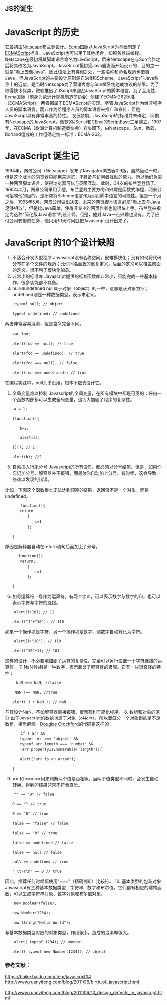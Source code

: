 ## JS的诞生
# JavaScript 的历史
它最初由[Netscape](https://baike.baidu.com/item/%E7%BD%91%E6%99%AF/70176?fromtitle=netscape&fromid=2778944)布兰登设计。[Ecma国际](https://baike.baidu.com/item/Ecma%E5%9B%BD%E9%99%85)以JavaScript为基础制定了[ECMAScript](https://baike.baidu.com/item/ECMAScript)标准。JavaScript也可以用于其他场合，如服务器端编程。
Netscape在最初将其脚本语言命名为LiveScript，后来Netscape在与Sun合作之后将其改名为JavaScript。JavaScript最初受Java启发而开始设计的，目的之一就是“看上去像Java”，因此语法上有类似之处，一些名称和命名规范也借自Java。但JavaScript的主要设计原则源自Self和Scheme。JavaScript与Java名称上的近似，是当时Netscape为了营销考虑与Sun微系统达成协议的结果。为了取得技术优势，微软推出了JScript来迎战JavaScript的脚本语言。为了互用性，Ecma国际（前身为欧洲计算机制造商协会）创建了ECMA-262标准（ECMAScript）。两者都属于ECMAScript的实现。尽管JavaScript作为给非程序人员的脚本语言，而非作为给程序人员的脚本语言来推广和宣传，但是JavaScript具有非常丰富的特性。
发展初期，JavaScript的标准并未确定，同期有Netscape的JavaScript，微软的JScript和CEnvi的ScriptEase三足鼎立。1997年，在ECMA（欧洲计算机制造商协会）的协调下，由Netscape、Sun、微软、Borland组成的工作组确定统一标准：ECMA-262。
# JavaScript 诞生记
1994年，网景公司（Netscape）发布了Navigator浏览器0.9版，虽然轰动一时，但是这个版本的浏览器只能用来浏览，不具备与访问者互动的能力。所以他们急需一种网页脚本语言，使得浏览器可以与网页互动。此时，34岁的布兰登登场了。1995年4月，网景公司录用了他。布兰登的主要方向和兴趣是函数式编程，网景公司招聘他的目的，是研究将Scheme语言作为网页脚本语言的可能性。但是一个月之后，1995年5月，网景公司做出决策，未来的网页脚本语言必须"看上去与Java足够相似"，但是比Java简单，使得非专业的网页作者也能很快上手。布兰登被指定为这种"简化版Java语言"的设计师。但是，他对Java一点兴趣也没有。为了应付公司安排的任务，他只用10天时间就把Javascript设计出来了。
# JavaScript 的10个设计缺陷
1. 不适合开发大型程序
   Javascript没有名称空间，很难模块化；没有如何将代码分布在多个文件的规范；允许同名函数的重复定义，后面的定义可以覆盖前面的定义，很不利于模块化加载。
2. 非常小的标准库
   Javascript提供的标准函数库非常小，只能完成一些基本操作，很多功能都不具备。
3. null和undefined
null属于对象（object）的一种，意思是该对象为空；undefined则是一种数据类型，表示未定义。

```
    typeof null; // object

　　typeof undefined; // undefined
```
两者非常容易混淆，但是含义完全不同。
```
　　var foo;

　　alert(foo == null); // true

　　alert(foo == undefined); // true

　　alert(foo === null); // false

　　alert(foo === undefined); // true
```
在编程实践中，null几乎没用，根本不应该设计它。
1. 全局变量难以控制
   Javascript的全局变量，在所有模块中都是可见的；任何一个函数内部都可以生成全局变量，这大大加剧了程序的复杂性。

```
    a = 1;

　　(function(){

　　　　b=2;

　　　　alert(a);

　　})(); // 1

　　alert(b); //2
```
5. 自动插入行尾分号
   Javascript的所有语句，都必须以分号结尾。但是，如果你忘记加分号，解释器并不报错，而是为你自动加上分号。有时候，这会导致一些难以发现的错误。

比如，下面这个函数根本无法达到预期的结果，返回值不是一个对象，而是undefined。

```　　
       function(){
　　　　return
　　　　　　{
　　　　　　　　i=1
　　　　　　};

　　}
```
原因是解释器自动在return语句后面加上了分号。

```　
      function(){
　　　　return;
　　　　　　{
　　　　　　　　i=1
　　　　　　};

　　}
```
6. 加号运算符
   +号作为运算符，有两个含义，可以表示数字与数字的和，也可以表示字符与字符的连接。

```　　
    alert(1+10); // 11

　　alert("1"+"10"); // 110
```
如果一个操作项是字符，另一个操作项是数字，则数字自动转化为字符。

```　　
    alert(1+"10"); // 110

　　alert("10"+1); // 101
```
这样的设计，不必要地加剧了运算的复杂性，完全可以另行设置一个字符连接的运算符。
7. NaN
   NaN是一种数字，表示超出了解释器的极限。它有一些很奇怪的特性：

```　　
     NaN === NaN; //false

　　 NaN !== NaN; //true

　　alert( 1 + NaN ); // NaN
```
与其设计NaN，不如解释器直接报错，反而有利于简化程序。
8. 数组和对象的区分
   由于Javascript的数组也属于对象（object），所以要区分一个对象到底是不是数组，相当麻烦。[Douglas Crockford](http://crockford.com/javascript/)的代码是这样的：

```　　
       if ( arr &&
　　　　typeof arr === 'object' &&
　　　　typeof arr.length === 'number' &&
　　　　!arr.propertyIsEnumerable('length')){

　　　　alert("arr is an array");

　　}
``` 
9. == 和 ===
    ==用来判断两个值是否相等。当两个值类型不同时，会发生自动转换，得到的结果非常不符合直觉。

```　　
    "" == "0" // false

　　0 == "" // true

　　0 == "0" // true

　　false == "false" // false

　　false == "0" // true

　　false == undefined // false

　　false == null // false

　　null == undefined // true

　　" \t\r\n" == 0 // true
```
因此，推荐任何时候都使用"==="（精确判断）比较符。
10. 基本类型的包装对象
    Javascript有三种基本数据类型：字符串、数字和布尔值。它们都有相应的建构函数，可以生成字符串对象、数字对象和布尔值对象。

```　　
    new Boolean(false);

　　new Number(1234);

　　new String("Hello World");
```
与基本数据类型对应的对象类型，作用很小，造成的混淆却很大。

```　　
    alert( typeof 1234); // number

　　alert( typeof new Number(1234)); // object
```
### 参考文献：
https://baike.baidu.com/item/javascript#4<br/>
http://www.ruanyifeng.com/blog/2011/06/birth_of_javascript.html<br/>   
http://www.ruanyifeng.com/blog/2011/06/10_design_defects_in_javascript.html
